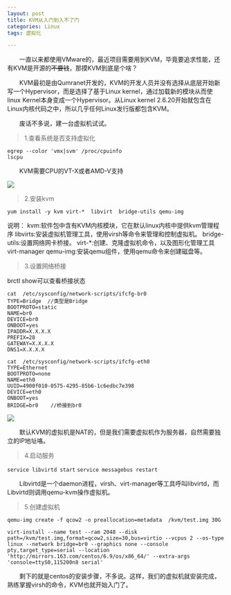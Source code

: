 ```yaml
---
layout: post
title: KVM从入门到入不了门
categories: Linux
tags: 虚拟化

---
```


　　一直以来都使用VMware的，最近项目需要用到KVM，毕竟要追求性能，还有KVM是开源的~~不要钱~~，那摸KVM到底是个啥？

　　KVM最初是由Qumranet开发的，KVM的开发人员并没有选择从底层开始新写一个Hypervisor，而是选择了基于Linux kernel，通过加载新的模块从而使linux Kernel本身变成一个Hypervisor。从Linux kernel 2.6.20开始就包含在Linux内核代码之中，所以几乎任何Linux发行版都包含KVM。

　　废话不多说，建一台虚拟机试试。

>1.查看系统是否支持虚拟化

```
egrep --color 'vmx|svm' /proc/cpuinfo
lscpu
```
　　KVM需要CPU的VT-X或者AMD-V支持

![](http://shurriklab.qiniudn.com/a6igkp5iet81twi6i9ujdc6ioz.png)

>2.安装kvm

`yum install -y kvm virt-*  libvirt  bridge-utils qemu-img`

说明：
kvm:软件包中含有KVM内核模块，它在默认linux内核中提供kvm管理程序
libvirts:安装虚拟机管理工具，使用virsh等命令来管理和控制虚拟机。
bridge-utils:设置网络网卡桥接。
virt-*:创建、克隆虚拟机命令，以及图形化管理工具virt-manager
qemu-img:安装qemu组件，使用qemu命令来创建磁盘等。

>3.设置网络桥接

brctl show可以查看桥接状态

```
cat  /etc/sysconfig/network-scripts/ifcfg-br0
TYPE=Bridge  //类型是Bridge
BOOTPROTO=static
NAME=br0
DEVICE=br0
ONBOOT=yes
IPADDR=X.X.X.X
PREFIX=28
GATEWAY=X.X.X.X
DNS1=X.X.X.X
```

```
cat  /etc/sysconfig/network-scripts/ifcfg-eth0 
TYPE=Ethernet
BOOTPROTO=none
NAME=eth0
UUID=4900f010-0575-4295-85b6-1c6edbc7e398
DEVICE=eth0
ONBOOT=yes
BRIDGE=br0    //桥接到br0
```

![](http://shurriklab.qiniudn.com/ijb2rp8qhxb6grf0ptx9yzic9d.png)

　　默认KVM的虚拟机是NAT的，但是我们需要虚拟机作为服务器，自然需要独立的IP地址咯。

>4.启动服务

`service libvirtd start`
`service messagebus restart  `

　　Libvirtd是一个daemon进程，virsh、virt-manager等工具呼叫libvirtd，而Libvirtd则调用qemu-kvm操作虚拟机。

>5.创建虚拟机

```
qemu-img create -f qcow2 -o preallocation=metadata  /kvm/test.img 30G
```

```
virt-install --name test --ram 2048 --disk path=/kvm/test.img,format=qcow2,size=30,bus=virtio --vcpus 2 --os-type linux --network bridge=br0 --graphics none --console pty,target_type=serial --location 'http://mirrors.163.com/centos/6.9/os/x86_64/' --extra-args 'console=ttyS0,115200n8 serial'
```

　　剩下的就是centos的安装步骤，不多说。这样，我们的虚拟机就安装完成，熟练掌握virsh的命令，KVM也就开始入门了。
